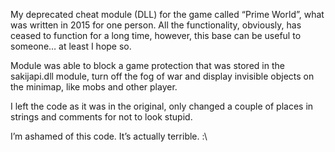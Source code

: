 My deprecated cheat module (DLL) for the game called “Prime World”, what was written in 2015 for one person. All the functionality, obviously, has ceased to function for a long time, however, this base can be useful to someone… at least I hope so.

Module was able to block a game protection that was stored in the sakijapi.dll module, turn off the fog of war and display invisible objects on the minimap, like mobs and other player.

I left the code as it was in the original, only changed a couple of places in strings and comments for not to look stupid.

I’m ashamed of this code. It’s actually terrible. :\